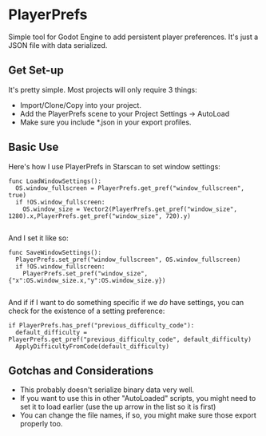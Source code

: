 # PlayerPrefs
 Simple tool for Godot Engine to add persistent player preferences. It's just a JSON file with data serialized.

 ## Get Set-up
 It's pretty simple. Most projects will only require 3 things:

 * Import/Clone/Copy into your project.
 * Add the PlayerPrefs scene to your Project Settings -> AutoLoad
 * Make sure you include *.json in your export profiles.

## Basic Use

Here's how I use PlayerPrefs in Starscan to set window settings:
```gdscript
func LoadWindowSettings():
  OS.window_fullscreen = PlayerPrefs.get_pref("window_fullscreen", true)
  if !OS.window_fullscreen:
    OS.window_size = Vector2(PlayerPrefs.get_pref("window_size", 1280).x,PlayerPrefs.get_pref("window_size", 720).y)
  
 ```
 
 And I set it like so:
 ```gdscript
 func SaveWindowSettings():
   PlayerPrefs.set_pref("window_fullscreen", OS.window_fullscreen)
   if !OS.window_fullscreen:
     PlayerPrefs.set_pref("window_size", {"x":OS.window_size.x,"y":OS.window_size.y})
  
 ```
 
 And if if I want to do something specific if we *do* have settings, you can check for the existence of a setting preference:
 ```gdscript
 if PlayerPrefs.has_pref("previous_difficulty_code"):
   default_difficulty = PlayerPrefs.get_pref("previous_difficulty_code", default_difficulty)
   ApplyDifficultyFromCode(default_difficulty)
 
 ```
 
 ## Gotchas and Considerations
 
 * This probably doesn't serialize binary data very well.
 * If you want to use this in other "AutoLoaded" scripts, you might need to set it to load earlier (use the up arrow in the list so it is first)
 * You can change the file names, if so, you might make sure those export properly too.
